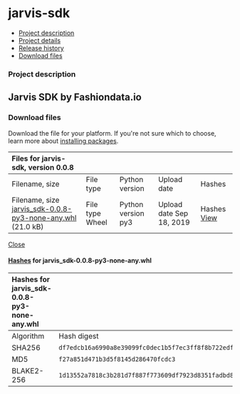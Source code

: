# jarvis-sdk

* [ Project description](jarvis-sdk-17.md#description)
* [ Project details](jarvis-sdk-17.md#data)
* [ Release history](jarvis-sdk-17.md#history)
* [ Download files](jarvis-sdk-17.md#files)

### Project description

## Jarvis SDK by Fashiondata.io

### Download files

Download the file for your platform. If you're not sure which to choose, learn more about [installing packages](https://packaging.python.org/installing/).

| Files for jarvis-sdk, version 0.0.8 |  |  |  |  |
| :--- | :--- | :--- | :--- | :--- |
| Filename, size | File type | Python version | Upload date | Hashes |
|  Filename, size [jarvis\_sdk-0.0.8-py3-none-any.whl](https://files.pythonhosted.org/packages/1d/13/552a7818c3b281d7f887f773609df7923d8351fadbd858a2a244587fdaf6/jarvis_sdk-0.0.8-py3-none-any.whl) \(21.0 kB\) |  File type Wheel |  Python version py3 |  Upload date Sep 18, 2019 |  Hashes [View](jarvis-sdk-17.md#copy-hash-modal-7cf5478b-6c5a-4e9d-901b-a50b9c6e9bf9) |

[ Close](jarvis-sdk-17.md#modal-close)

####  [Hashes](https://pip.pypa.io/en/stable/reference/pip_install/#hash-checking-mode) for jarvis\_sdk-0.0.8-py3-none-any.whl

| Hashes for jarvis\_sdk-0.0.8-py3-none-any.whl |  |  |
| :--- | :--- | :--- |
| Algorithm | Hash digest |  |
| SHA256 | `df7edcb16a6990a8e39099fc0dec1b5f7ec3ff8f8b722edf9b055c0b95823234` |  |
| MD5 | `f27a851d471b3d5f8145d286470fcdc3` |  |
| BLAKE2-256 | `1d13552a7818c3b281d7f887f773609df7923d8351fadbd858a2a244587fdaf6` |  |

